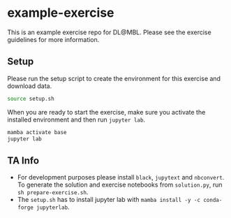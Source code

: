# example-exercise

This is an example exercise repo for DL@MBL. Please see the exercise guidelines for more information.

## Setup

Please run the setup script to create the environment for this exercise and download data.

```bash
source setup.sh
```

When you are ready to start the exercise, make sure you activate the installed environment and then run `jupyter lab`.
```bash
mamba activate base
jupyter lab
```

## TA Info
- For development purposes please install `black`, `jupytext` and `nbconvert`. To generate the solution and exercise notebooks from `solution.py`, run `sh prepare-exercise.sh`.
- The `setup.sh` has to install jupyter lab with `mamba install -y -c conda-forge jupyterlab`.

